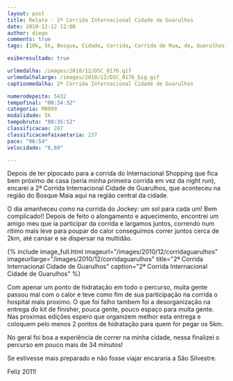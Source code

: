 ```yaml
---
layout: post
title: Relato - 2ª Corrida Internacional Cidade de Guarulhos
date: 2010-12-12 12:00
author: diego
comments: true
tags: [10k, 5k, Bosque, Cidade, Corrida, Corrida de Rua, de, Guarulhos, Internacional, Maia Guarulhos]

exiberesultado: true

urlmedalha: /images/2010/12/DSC_0176.gif
urlmedalhalarge: /images/2010/12/DSC_0176_big.gif
captionmedalha: 2ª Corrida Internacional Cidade de Guarulhos

numerodepeito: 5432
tempofinal: "00:34:32"
categoria: M0099
modalidade: 5k
tempobruto: "00:35:52"
classificacao: 247
classificacaofaixaetaria: 237
pace: "06:54"
velocidade: "8,69"

---
```


Depois de ter pipocado para a corrida do Internacional Shopping que fica bem próximo de casa (seria minha primeira corrida em vez da night run), encarei a 2ª Corrida Internacional Cidade de Guarulhos, que aconteceu na região do Bosque Maia aqui na região central da cidade.

O dia amanheceu como na corrida do Jockey: um sol para cada um! Bem complicado!! Depois de feito o alongamento e aquecimento, encontrei um amigo meu que ia participar da corrida e largamos juntos, correndo num ritimo mais leve para poupar do calor conseguimos correr juntos cerca de 2km, até cansar e se dispersar na multidão.

<!--more-->

{% include image_full.html imageurl="/images/2010/12/corridaguarulhos" imageurllarge="/images/2010/12/corridaguarulhos" title="2ª Corrida Internacional Cidade de Guarulhos" caption="2ª Corrida Internacional Cidade de Guarulhos" %}

Com apenar um ponto de hidratação em todo o percurso, muita gente passou mal com o calor e teve como fim de sua participação na corrida o hospital mais proximo. O que foi falho tambem foi a desorganização na entrega do kit de finisher, pouca gente, pouco espaço para muita gente. Nas proximas edições espero que organizem melhor esta entrega e coloquem pelo menos 2 pontos de hidratação para quem for pegar os 5km.

No geral foi boa a experiência de correr na minha cidade, nessa finalizei o percurso em pouco mais de 34 minutos!

Se estivesse mais preparado e não fosse viajar encararia a São Silvestre.

Feliz 2011!